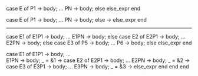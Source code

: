 

case E of
    P1 -> body;
...
    PN -> body;
else
    else_expr
end

case E of
    P1 -> body;
...
    PN -> body;
    else -> else_expr
end


---------------------------------------------------------------


case E1 of
    E1P1 -> body;
...
    E1PN -> body;
else case E2 of
    E2P1 -> body;
...
    E2PN -> body;
else case E3 of
    P5 -> body;
...
    P6 -> body;
else
    else_expr
end



case E1 of
    E1P1    -> body;
...    
    E1PN    -> body;
    _ = &1  ->
        case E2 of
            E2P1    -> body;
        ...
            E2PN    -> body;
            _ = &2  ->
                case E3 of
                    E3P1    -> body;
                ...
                    E3PN    -> body;
                    _ = &3  -> else_expr
                end
        end
end

